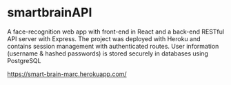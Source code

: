 # smartbrainAPI
A face-recognition web app with front-end in React and a back-end RESTful API server with Express. The project was deployed with Heroku and contains session management with authenticated routes. User information (username & hashed passwords) is stored securely in databases using PostgreSQL

https://smart-brain-marc.herokuapp.com/

